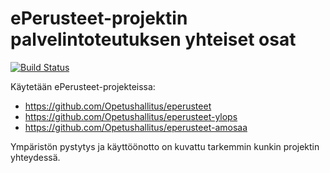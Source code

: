 
ePerusteet-projektin palvelintoteutuksen yhteiset osat
======================================================

[![Build Status](https://travis-ci.org/Opetushallitus/eperusteet-backend-utils.svg?branch=master)](https://travis-ci.org/Opetushallitus/eperusteet-backend-utils)

Käytetään ePerusteet-projekteissa:
* <https://github.com/Opetushallitus/eperusteet>
* <https://github.com/Opetushallitus/eperusteet-ylops>
* <https://github.com/Opetushallitus/eperusteet-amosaa>

Ympäristön pystytys ja käyttöönotto on kuvattu tarkemmin kunkin projektin yhteydessä.
